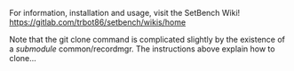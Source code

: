 For information, installation and usage, visit the SetBench Wiki!
https://gitlab.com/trbot86/setbench/wikis/home

Note that the git clone command is complicated slightly by the existence of a *submodule* common/recordmgr.
The instructions above explain how to clone...